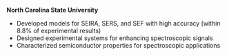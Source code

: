 **North Carolina State University**
- Developed models for SEIRA, SERS, and SEF with high accuracy (within 8.8% of experimental results)
- Designed experimental systems for enhancing spectroscopic signals
- Characterized semiconductor properties for spectroscopic applications
